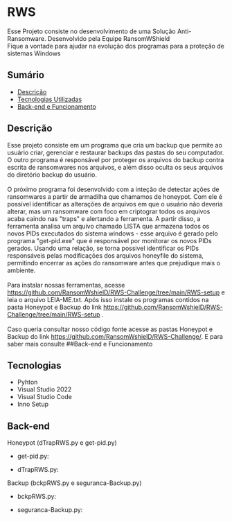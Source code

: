 # RWS #

Esse Projeto consiste no desenvolvimento de uma Solução Anti-Ransomware. Desenvolvido pela Equipe RansomWShield\
Fique a vontade para ajudar na evolução dos programas para a proteção de sistemas Windows

## Sumário
* [Descrição](#Descrição)
* [Tecnologias Utilizadas](#Tecnologias)
* [Back-end e Funcionamento](#Back-end)

## Descrição

Esse projeto consiste em um programa que cria um backup que permite ao usuário criar, gerenciar e restaurar backups das pastas do seu computador. O outro programa é responsável por proteger os arquivos do backup contra escrita de ransomwares nos arquivos, e além disso oculta os seus arquivos do diretório backup do usuário.\
\
O próximo programa foi desenvolvido com a inteção de detectar ações de ransomwares a partir de armadilha que chamamos de honeypot. Com ele é possível identificar as alterações de arquivos em que o usuário não deveria alterar, mas um ransomware com foco em criptograr todos os arquivos acaba caindo nas "traps" e alertando a ferramenta. A partir disso, a ferramenta analisa um arquivo chamado LISTA que armazena todos os novos PIDs executados do sistema windows - esse arquivo é gerado pelo programa "get-pid.exe" que é responsável por monitorar os novos PIDs gerados. Usando uma relação, se torna possivel identificar os PIDs responsáveis pelas modificações dos arquivos honeyfile do sistema, permitindo encerrar as ações do ransomware antes que prejudique mais o ambiente. \
\
Para instalar nossas ferramentas, acesse https://github.com/RansomWshielD/RWS-Challenge/tree/main/RWS-setup e leia o arquivo LEIA-ME.txt. Após isso instale os programas contidos na pasta Honeypot e Backup do link https://github.com/RansomWshielD/RWS-Challenge/tree/main/RWS-setup .\
\
Caso queria consultar nosso código fonte acesse as pastas Honeypot e Backup do link https://github.com/RansomWshielD/RWS-Challenge/. E para saber mais consulte ##Back-end e Funcionamento

## Tecnologias
* Pyhton
* Visual Studio 2022
* Visual Studio Code
* Inno Setup

## Back-end
Honeypot (dTrapRWS.py e get-pid.py)

* get-pid.py:


* dTrapRWS.py:

Backup (bckpRWS.py e seguranca-Backup.py)

* bckpRWS.py:

* seguranca-Backup.py: 
